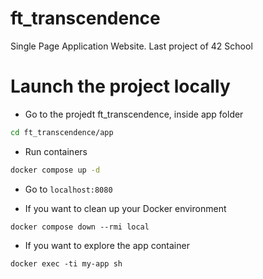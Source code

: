 # ft_transcendence
Single Page Application Website. Last project of 42 School

# Launch the project locally

- Go to the projedt ft_transcendence, inside app folder

```bash
cd ft_transcendence/app
```

- Run containers

```bash
docker compose up -d
```

- Go to `localhost:8080`

- If you want to clean up your Docker environment

```
docker compose down --rmi local
```

- If you want to explore the app container

```
docker exec -ti my-app sh
```
